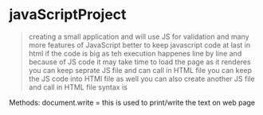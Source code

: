 # javaScriptProject
> creating a small application and will use JS for validation and many more features of JavaScript
> better to keep javascript code at last in html if the code is big as teh execution happenes line by line and because of JS code it may take time to load the page as it renderes
> you can keep seprate JS file and can call in HTML file
> you can keep the JS code into HTMl file as well you can also create another JS file and call in HTML file
syntax is 
<script src="myJSFile" type="text/javascript">
  </script>
Methods:
document.write = this is used to print/write the text on web page
